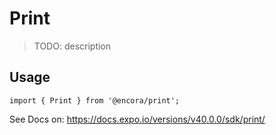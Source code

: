 # Print

> TODO: description

## Usage

```
import { Print } from '@encora/print';
```

See Docs on: https://docs.expo.io/versions/v40.0.0/sdk/print/

